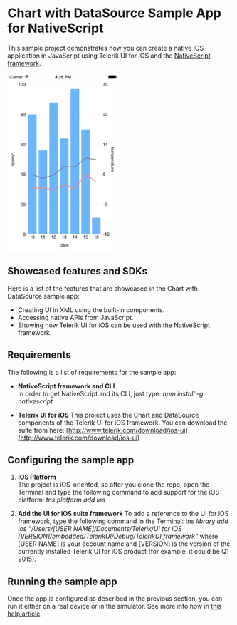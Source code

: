 # Chart with DataSource Sample App for NativeScript

This sample project demonstrates how you can create a native iOS application in JavaScript using Telerik UI for iOS and the [NativeScript framework](http://github.com/nativescript/nativescript).

<img src="ChartWithDataSource.png" height="400" width="250">

## Showcased features and SDKs

Here is a list of the features that are showcased in the Chart with DataSource sample app:

- Creating UI in XML using the built-in components.
- Accessing native APIs from JavaScript.
- Showing how Telerik UI for iOS can be used with the NativeScript framework.


## Requirements  

The following is a list of requirements for the sample app:

- **NativeScript framework and CLI**  
In order to get NativeScript and its CLI, just type:
*npm install -g nativescript*

- **Telerik UI for iOS**
This project uses the Chart and DataSource components of the Telerik UI for iOS framework. You can download the suite from here: [http://www.telerik.com/download/ios-ui](http://www.telerik.com/download/ios-ui)


## Configuring the sample app

1. **iOS Platform**  
The project is iOS-oriented, so after you clone the repo, open the Terminal and type the following command to add support for the iOS platform: *tns platform add ios*

2. **Add the UI for iOS suite framework**
To add a reference to the UI for iOS framework, type the following command in the Terminal: *tns library add ios "/Users/[USER NAME]/Documents/Telerik/UI for iOS [VERSION]/embedded/TelerikUI/Debug/TelerikUI.framework"*
where [USER NAME] is your account name and [VERSION] is the version of the currently installed Telerik UI for iOS product (for example, it could be Q1 2015).

## Running the sample app
Once the app is configured as described in the previous section, you can run it either on a real device or in the simulator. See more info how in [this help article](http://docs.telerik.com/platform/appbuilder/nativescript/running-your-app/run-app).
